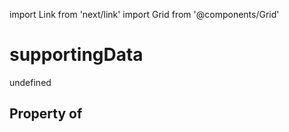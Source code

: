 import Link from 'next/link'
import Grid from '@components/Grid'

# supportingData

undefined

## Property of



